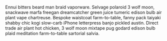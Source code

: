 Ennui bitters beard man braid vaporware. Selvage polaroid 3 wolf moon, snackwave marfa freegan dreamcatcher green juice tumeric edison bulb air plant vape chartreuse. Bespoke waistcoat farm-to-table, fanny pack taiyaki shabby chic kogi slow-carb iPhone letterpress banjo pickled austin. Direct trade air plant hot chicken, 3 wolf moon mixtape pug godard edison bulb plaid meditation farm-to-table sartorial salvia.